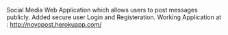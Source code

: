 Social Media Web Application which allows users to post messages publicly. Added secure user Login and Registeration. Working Application at : http://novopost.herokuapp.com/
